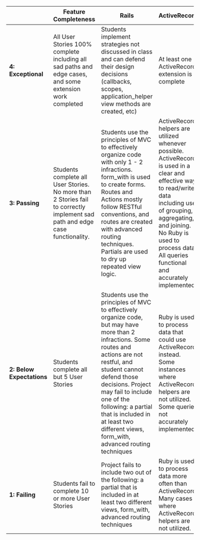 | | **Feature Completeness** | **Rails** | **ActiveRecord** | **Testing and Debugging** | **API Consumption** |
| --- | --- | --- | --- | --- | --- |
| **4: Exceptional**  | All User Stories 100% complete including all sad paths and edge cases, and some extension work completed | Students implement strategies not discussed in class and can defend their design decisions (callbacks, scopes, application_helper view methods are created, etc) | At least one ActiveRecord extension is complete | Students can point to multiple examples of edge case testing that are not included in the user stories | API Design demonstrates the principles of abstraction and encapsulation. Webmock is used to test API.
| **3: Passing** | Students complete all User Stories. No more than 2 Stories fail to correctly implement sad path and edge case functionality. | Students use the principles of MVC to effectively organize code with only 1 - 2 infractions. form_with is used to create forms. Routes and Actions mostly follow RESTful conventions, and routes are created with advanced routing techniques. Partials are used to dry up repeated view logic. | ActiveRecord helpers are utilized whenever possible. ActiveRecord is used in a clear and effective way to read/write data including use of grouping, aggregating, and joining. No Ruby is used to process data. All queries functional and accurately implemented. | 100% coverage for features and models. A gem that enhances testing effectiveness is implemented (orderly, factorybot, faker, etc). Tests are well written and meaningful. Tests utilize within blocks to target specific areas of a page | API consumption stories completed and fully functional |
| **2: Below Expectations** | Students complete all but 5 User Stories |  Students use the principles of MVC to effectively organize code, but may have more than 2 infractions. Some routes and actions are not restful, and student cannot defend those decisions. Project may fail to include one of the following: a partial that is included in at least two different views, form_with, advanced routing techniques | Ruby is used to process data that could use ActiveRecord instead. Some instances where ActiveRecord helpers are not utilized. Some queries not accurately implemented. | Feature test coverage between 90% and 98%, or model test coverage below 100%, or tests are not meaningfully written or have an unclear objective, or tests do not utilize within blocks | 1 or more API stories incomplete
| **1: Failing** | Students fail to complete 10 or more User Stories | Project fails to include two out of the following: a partial that is included in at least two different views, form_with, advanced routing techniques | Ruby is used to process data more often than ActiveRecord. Many cases where ActiveRecord helpers are not utilized. | Below 90% coverage for either features or models. | Project does not demonstrate any API consumption
